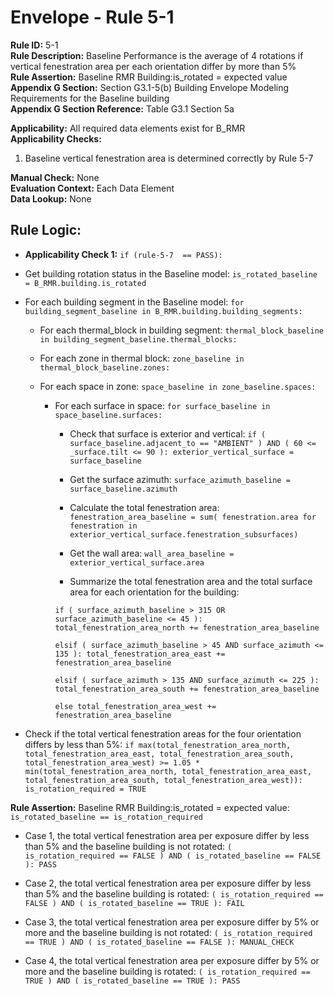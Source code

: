 
# Envelope - Rule 5-1

**Rule ID:** 5-1  
**Rule Description:** Baseline Performance is the average of 4 rotations if vertical fenestration area per each orientation differ by more than 5%  
**Rule Assertion:** Baseline RMR Building:is_rotated = expected value  
**Appendix G Section:** Section G3.1-5(b) Building Envelope Modeling Requirements for the Baseline building  
**Appendix G Section Reference:** Table G3.1 Section 5a  

**Applicability:** All required data elements exist for B_RMR  
**Applicability Checks:**  

  1. Baseline vertical fenestration area is determined correctly by Rule 5-7  

**Manual Check:** None  
**Evaluation Context:** Each Data Element  
**Data Lookup:** None  

## Rule Logic:  

- **Applicability Check 1:** ```if (rule-5-7  == PASS):```  

- Get building rotation status in the Baseline model: ```is_rotated_baseline = B_RMR.building.is_rotated```  

- For each building segment in the Baseline model: ```for building_segment_baseline in B_RMR.building.building_segments:```  

  - For each thermal_block in building segment: ```thermal_block_baseline in building_segment_baseline.thermal_blocks:```  
  
  - For each zone in thermal block: ```zone_baseline in thermal_block_baseline.zones:```  

  - For each space in zone: ```space_baseline in zone_baseline.spaces:```  

    - For each surface in space: ```for surface_baseline in space_baseline.surfaces:```  

      - Check that surface is exterior and vertical: ```if ( surface_baseline.adjacent_to == "AMBIENT" ) AND ( 60 <= _surface.tilt <= 90 ): exterior_vertical_surface = surface_baseline```  

      - Get the surface azimuth: ```surface_azimuth_baseline = surface_baseline.azimuth```  

      - Calculate the total fenestration area: ```fenestration_area_baseline = sum( fenestration.area for fenestration in exterior_vertical_surface.fenestration_subsurfaces)```  

      - Get the wall area: ```wall_area_baseline = exterior_vertical_surface.area```  

      - Summarize the total fenestration area and the total surface area for each orientation for the building:  

      ```if ( surface_azimuth_baseline > 315 OR surface_azimuth_baseline <= 45 ): total_fenestration_area_north += fenestration_area_baseline```  

      ```elsif ( surface_azimuth_baseline > 45 AND surface_azimuth <= 135 ): total_fenestration_area_east += fenestration_area_baseline```  

      ```elsif ( surface_azimuth > 135 AND surface_azimuth <= 225 ): total_fenestration_area_south += fenestration_area_baseline```  

      ```else total_fenestration_area_west += fenestration_area_baseline```  

- Check if the total vertical fenestration areas for the four orientation differs by less than 5%: ```if max(total_fenestration_area_north, total_fenestration_area_east, total_fenestration_area_south, total_fenestration_area_west) >= 1.05 * min(total_fenestration_area_north, total_fenestration_area_east, total_fenestration_area_south, total_fenestration_area_west)): is_rotation_required = TRUE```

**Rule Assertion:** Baseline RMR Building:is_rotated = expected value: ```is_rotated_baseline == is_rotation_required```

- Case 1, the total vertical fenestration area per exposure differ by less than 5% and the baseline building is not rotated: ```( is_rotation_required == FALSE ) AND ( is_rotated_baseline == FALSE ): PASS```  

- Case 2, the total vertical fenestration area per exposure differ by less than 5% and the baseline building is rotated: ```( is_rotation_required == FALSE ) AND ( is_rotated_baseline == TRUE ): FAIL```  

- Case 3, the total vertical fenestration area per exposure differ by 5% or more and the baseline building is not rotated: ```( is_rotation_required == TRUE ) AND ( is_rotated_baseline == FALSE ): MANUAL_CHECK```  

- Case 4, the total vertical fenestration area per exposure differ by 5% or more and the baseline building is rotated: ```( is_rotation_required == TRUE ) AND ( is_rotated_baseline == TRUE ): PASS```  
